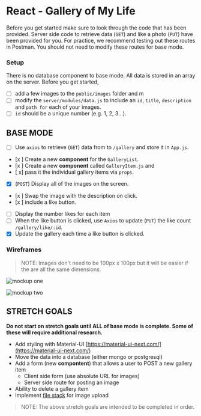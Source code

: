 # React - Gallery of My Life

Before you get started make sure to look through the code that has been provided. Server side code to retrieve data (`GET`) and like a photo (`PUT`) have been provided for you. For practice, we recommend testing out these routes in Postman. You should not need to modify these routes for base mode.

### Setup

There is no database component to base mode. All data is stored in an array on the server. Before you get started, 
- [ ] add a few images to the `public/images` folder and m
- [ ] modify the `server/modules/data.js` to include an `id`, `title`, `description` and `path for` each of       your images.
- [ ] `id` should be a unique number (e.g. 1, 2, 3...).

<!-- Running the server code requires `nodemon`. If you don't already have `nodemon`, install it globally with `npm install nodemon --global`.

```
npm install
npm run server
```

Now that the server is running, open a new terminal tab with `cmd + t` and start the react client app.

```
npm run client
``` -->

<!-- Between the server and client, you'll need two terminal tabs! Because we're using `nodemon`, both our client side and server side will automatically spin back up when changes are made! -->

## BASE MODE

- [ ] Use `axios` to retrieve (`GET`) data from to `/gallery` and store it in `App.js`.
- [x ] Create a new **component** for the `GalleryList`.
- [x ] Create a new **component** called `GalleryItem.js` and 
- [ x] pass it the individual gallery items via `props`. 
- [x] (`POST`) Display all of the images on the screen.
- [x ] Swap the image with the description on click.
- [x ] include a like button.
- [ ] Display the number likes for each item 
- [ ] When the like button is clicked, use `Axios` to update (`PUT`) the like count `/gallery/like/:id`.
- [x] Update the gallery each time a like button is clicked.

### Wireframes

> NOTE: Images don't need to be 100px x 100px but it will be easier if the are all the same dimensions.

![mockup one](wireframes/first-mockup.png)

![mockup two](wireframes/second-mockup.png)

## STRETCH GOALS

**Do not start on stretch goals until ALL of base mode is complete. Some of these will require additional research.**

- Add styling with Material-UI [https://material-ui-next.com/](https://material-ui-next.com/)
- Move the data into a database (either mongo or postgresql)
- Add a form (new **compontent**) that allows a user to POST a new gallery item
  - Client side form (use absolute URL for images)
  - Server side route for posting an image
- Ability to delete a gallery item
- Implement [file stack](https://www.filestack.com/) for image upload 

> NOTE: The above stretch goals are intended to be completed in order.
